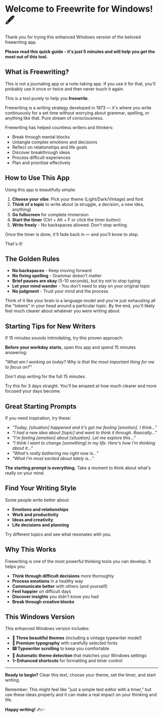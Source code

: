 # Welcome to Freewrite for Windows! 🖋️

Thank you for trying this enhanced Windows version of the beloved freewriting app.

**Please read this quick guide - it's just 5 minutes and will help you get the most out of this tool.**

## What is Freewriting?

This is not a journaling app or a note-taking app. If you use it for that, you'll probably use it once or twice and then never touch it again.

This is a tool purely to help you **freewrite**.

Freewriting is a writing strategy developed in 1973 — it's where you write continuously for a set time without worrying about grammar, spelling, or anything like that. Pure stream of consciousness.

Freewriting has helped countless writers and thinkers:
- Break through mental blocks
- Untangle complex emotions and decisions
- Reflect on relationships and life goals
- Discover breakthrough ideas
- Process difficult experiences
- Plan and prioritize effectively

## How to Use This App

Using this app is beautifully simple:

1. **Choose your vibe**: Pick your theme (Light/Dark/Vintage) and font
2. **Think of a topic** to write about (a struggle, a decision, a new idea, anything)
3. **Go fullscreen** for complete immersion
4. **Start the timer** (Ctrl + Alt + F or click the timer button)
5. **Write freely** - No backspaces allowed. Don't stop writing.

Once the timer is done, it'll fade back in — and you'll know to stop.

That's it!

## The Golden Rules

- **No backspaces** - Keep moving forward
- **No fixing spelling** - Grammar doesn't matter
- **Brief pauses are okay** (5-10 seconds), but try not to stop typing
- **Let your mind wander** - You don't need to stay on your original topic
- **No judgment** - Trust your mind and the process

Think of it like your brain is a language model and you're just exhausting all the "tokens" in your head around a particular topic. By the end, you'll likely feel much clearer about whatever you were writing about.

## Starting Tips for New Writers

If 15 minutes sounds intimidating, try this proven approach:

**Before your workday starts**, open this app and spend 15 minutes answering: 

*"What am I working on today? Why is that the most important thing for me to focus on?"*

Don't stop writing for the full 15 minutes.

Try this for 3 days straight. You'll be amazed at how much clearer and more focused your days become.

## Great Starting Prompts

If you need inspiration, try these:

- *"Today, [situation] happened and it's got me feeling [emotion]. I think..."*
- *"I had a new idea about [topic] and want to think it through. Basically..."*
- *"I'm feeling [emotion] about [situation]. Let me explore this..."*
- *"I think I want to change [something] in my life. Here's how I'm thinking about it..."*
- *"What's really bothering me right now is..."*
- *"What I'm most excited about lately is..."*

**The starting prompt is everything.** Take a moment to think about what's really on your mind.

## Find Your Writing Style

Some people write better about:
- **Emotions and relationships**
- **Work and productivity** 
- **Ideas and creativity**
- **Life decisions and planning**

Try different topics and see what resonates with you.

## Why This Works

Freewriting is one of the most powerful thinking tools you can develop. It helps you:

- **Think through difficult decisions** more thoroughly
- **Process emotions** in a healthy way
- **Communicate better** with others (and yourself)
- **Feel happier** on difficult days
- **Discover insights** you didn't know you had
- **Break through creative blocks**

## This Windows Version

This enhanced Windows version includes:

- **🎨 Three beautiful themes** (including a vintage typewriter mode!)
- **📝 Premium typography** with carefully selected fonts
- **⌨️ Typewriter scrolling** to keep you comfortable
- **🚀 Automatic theme detection** that matches your Windows settings
- **✨ Enhanced shortcuts** for formatting and timer control

---

**Ready to begin?** Clear this text, choose your theme, set the timer, and start writing.

Remember: This might feel like "just a simple text editor with a timer," but use these ideas properly and it can make a real impact on your thinking and life.

**Happy writing!** ✍️✨ 